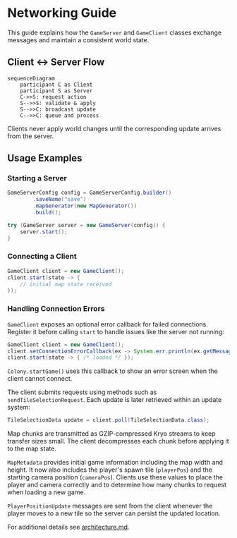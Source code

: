 # Networking Guide

This guide explains how the `GameServer` and `GameClient` classes exchange messages and maintain a consistent world state.

## Client ↔ Server Flow

```mermaid
sequenceDiagram
    participant C as Client
    participant S as Server
    C->>S: request action
    S-->>S: validate & apply
    S-->>C: broadcast update
    C-->>C: queue and process
```

Clients never apply world changes until the corresponding update arrives from the server.

## Usage Examples

### Starting a Server

```java
GameServerConfig config = GameServerConfig.builder()
        .saveName("save")
        .mapGenerator(new MapGenerator())
        .build();

try (GameServer server = new GameServer(config)) {
    server.start();
}
```

### Connecting a Client

```java
GameClient client = new GameClient();
client.start(state -> {
    // initial map state received
});
```

### Handling Connection Errors

`GameClient` exposes an optional error callback for failed connections. Register
it before calling `start` to handle issues like the server not running:

```java
GameClient client = new GameClient();
client.setConnectionErrorCallback(ex -> System.err.println(ex.getMessage()));
client.start(state -> { /* loaded */ });
```

`Colony.startGame()` uses this callback to show an error screen when the client
cannot connect.

The client submits requests using methods such as `sendTileSelectionRequest`. Each update is later retrieved within an update system:

```java
TileSelectionData update = client.poll(TileSelectionData.class);
```

Map chunks are transmitted as GZIP-compressed Kryo streams to keep transfer
sizes small. The client decompresses each chunk before applying it to the map
state.

`MapMetadata` provides initial game information including the map width and
height. It now also includes the player's spawn tile (`playerPos`) and the
starting camera position (`cameraPos`). Clients use these values to place the
player and camera correctly and to determine how many chunks to request when
loading a new game.

`PlayerPositionUpdate` messages are sent from the client whenever the player
moves to a new tile so the server can persist the updated location.

For additional details see [architecture.md](architecture.md).
